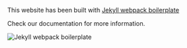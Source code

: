 This website has been built with [Jekyll webpack boilerplate](https://github.com/sandoche/Jekyll-webpack-boilerplate)

Check our documentation for more information.

![Jekyll webpack boilerplate](/assets/images/test.png)
